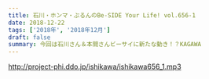 ```yaml
---
title: 石川・ホンマ・ぶるんのBe-SIDE Your Life! vol.656-1
date: 2018-12-22
tags: ['2018年', '2018年12月']
draft: false
summary: 今回は石川さん＆本間さんビーサイに新たな動き！？KAGAWA
---
```


http://project-phi.ddo.jp/ishikawa/ishikawa656_1.mp3
